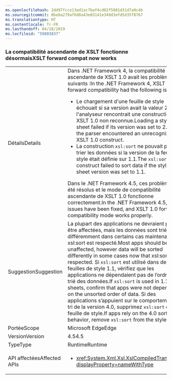 ```yaml
---
ms.openlocfilehash: 2dd97fcce13ed1ac7baf4cd02f5881d31d7a9c4b
ms.sourcegitcommit: 0be8a279af6d8a43e03141e349d3efd5d35f8767
ms.translationtype: HT
ms.contentlocale: fr-FR
ms.lasthandoff: 04/18/2019
ms.locfileid: "59803837"
---
```

### <a name="xslt-forward-compat-now-works"></a><span data-ttu-id="bdaff-101">La compatibilité ascendante de XSLT fonctionne désormais</span><span class="sxs-lookup"><span data-stu-id="bdaff-101">XSLT forward compat now works</span></span>

|   |   |
|---|---|
|<span data-ttu-id="bdaff-102">Détails</span><span class="sxs-lookup"><span data-stu-id="bdaff-102">Details</span></span>|<span data-ttu-id="bdaff-103">Dans .NET Framework 4, la compatibilité ascendante de XSLT 1.0 avait les problèmes suivants :</span><span class="sxs-lookup"><span data-stu-id="bdaff-103">In the .NET Framework 4, XSLT 1.0 forward compatibility had the following issues:</span></span><ul><li><span data-ttu-id="bdaff-104">Le chargement d'une feuille de style échouait si sa version avait la valeur 2.0 et si l'analyseur rencontrait une construction XSLT 1.0 non reconnue.</span><span class="sxs-lookup"><span data-stu-id="bdaff-104">Loading a style sheet failed if its version was set to 2.0 and the parser encountered an unrecognized XSLT 1.0 construct.</span></span></li><li><span data-ttu-id="bdaff-105">La construction <code>xsl:sort</code> ne pouvait pas trier les données si la version de la feuille de style était définie sur 1.1.</span><span class="sxs-lookup"><span data-stu-id="bdaff-105">The <code>xsl:sort</code> construct failed to sort data if the style sheet version was set to 1.1.</span></span></li></ul><span data-ttu-id="bdaff-106">Dans le .NET Framework 4.5, ces problèmes ont été résolus et le mode de compatibilité ascendante de XSLT 1.0 fonctionne correctement.</span><span class="sxs-lookup"><span data-stu-id="bdaff-106">In the .NET Framework 4.5, these issues have been fixed, and XSLT 1.0 forward compatibility mode works properly.</span></span>|
|<span data-ttu-id="bdaff-107">Suggestion</span><span class="sxs-lookup"><span data-stu-id="bdaff-107">Suggestion</span></span>|<span data-ttu-id="bdaff-108">La plupart des applications ne devraient pas être affectées, mais les données sont triées différemment dans certains cas maintenant que xsl:sort est respecté.</span><span class="sxs-lookup"><span data-stu-id="bdaff-108">Most apps should be unaffected, however data will be sorted differently in some cases now that xsl:sort is respected.</span></span> <span data-ttu-id="bdaff-109">Si <code>xsl:sort</code> est utilisé dans des feuilles de style 1.1, vérifiez que les applications ne dépendaient pas de l’ordre non trié des données.</span><span class="sxs-lookup"><span data-stu-id="bdaff-109">If <code>xsl:sort</code> is used in 1.1 style sheets, confirm that apps were not depending on the unsorted order of data.</span></span> <span data-ttu-id="bdaff-110">Si des applications s’appuient sur le comportement de tri de la version 4.0, supprimez <code>xsl:sort</code> de la feuille de style.</span><span class="sxs-lookup"><span data-stu-id="bdaff-110">If apps rely on the 4.0 sorting behavior, remove <code>xsl:sort</code> from the style sheet.</span></span>|
|<span data-ttu-id="bdaff-111">Portée</span><span class="sxs-lookup"><span data-stu-id="bdaff-111">Scope</span></span>|<span data-ttu-id="bdaff-112">Microsoft Edge</span><span class="sxs-lookup"><span data-stu-id="bdaff-112">Edge</span></span>|
|<span data-ttu-id="bdaff-113">Version</span><span class="sxs-lookup"><span data-stu-id="bdaff-113">Version</span></span>|<span data-ttu-id="bdaff-114">4.5</span><span class="sxs-lookup"><span data-stu-id="bdaff-114">4.5</span></span>|
|<span data-ttu-id="bdaff-115">Type</span><span class="sxs-lookup"><span data-stu-id="bdaff-115">Type</span></span>|<span data-ttu-id="bdaff-116">Runtime</span><span class="sxs-lookup"><span data-stu-id="bdaff-116">Runtime</span></span>|
|<span data-ttu-id="bdaff-117">API affectées</span><span class="sxs-lookup"><span data-stu-id="bdaff-117">Affected APIs</span></span>|<ul><li><xref:System.Xml.Xsl.XslCompiledTransform?displayProperty=nameWithType></li></ul>|
